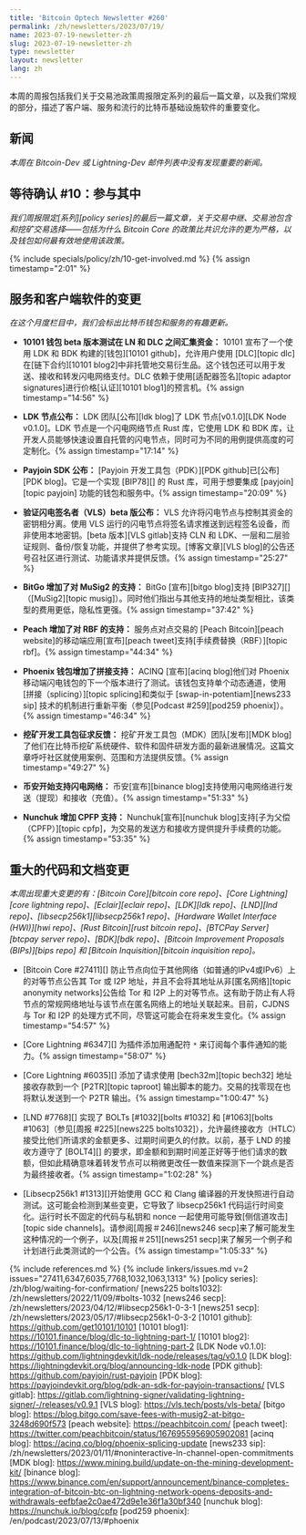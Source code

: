 ```yaml
---
title: 'Bitcoin Optech Newsletter #260'
permalink: /zh/newsletters/2023/07/19/
name: 2023-07-19-newsletter-zh
slug: 2023-07-19-newsletter-zh
type: newsletter
layout: newsletter
lang: zh
---
```

本周的周报包括我们关于交易池政策周报限定系列的最后一篇文章，以及我们常规的部分，描述了客户端、服务和流行的比特币基础设施软件的重要变化。

## 新闻

_本周在 Bitcoin-Dev 或 Lightning-Dev 邮件列表中没有发现重要的新闻。_

## 等待确认 #10：参与其中

_我们周报限定[系列][policy series]的最后一篇文章，关于交易中继、交易池包含和挖矿交易选择——包括为什么 Bitcoin Core 的政策比共识允许的更为严格，以及钱包如何最有效地使用该政策。_

{% include specials/policy/zh/10-get-involved.md %} {% assign timestamp="2:01" %}

## 服务和客户端软件的变更

*在这个月度栏目中，我们会标出比特币钱包和服务的有趣更新。*

- **<!--wallet-10101-beta-testing-pooling-funds-between-ln-and-dlcs-->10101 钱包 beta 版本测试在 LN 和 DLC 之间汇集资金：**
  10101 宣布了一个使用 LDK 和 BDK 构建的[钱包][10101 github]，允许用户使用 [DLC][topic dlc]在[链下合约][10101 blog2]中非托管地交易衍生品。这个钱包还可以用于发送、接收和转发闪电网络支付。DLC 依赖于使用[适配器签名][topic adaptor signatures]进行价格[认证][10101 blog1]的预言机。{% assign timestamp="14:56" %}

- **LDK 节点公布：**
  LDK 团队[公布][ldk blog]了 LDK 节点[v0.1.0][LDK Node v0.1.0]。LDK 节点是一个闪电网络节点 Rust 库，它使用 LDK 和 BDK 库，让开发人员能够快速设置自托管的闪电节点，同时可为不同的用例提供高度的可定制化。{% assign timestamp="17:14" %}

- **Payjoin SDK 公布：**
  [Payjoin 开发工具包（PDK）][PDK github]已[公布][PDK blog]。它是一个实现 [BIP78][] 的 Rust 库，可用于想要集成 [payjoin][topic payjoin] 功能的钱包和服务中。{% assign timestamp="20:09" %}

- **验证闪电签名者（VLS）beta 版公布：**
  VLS 允许将闪电节点与控制其资金的密钥相分离。使用 VLS 运行的闪电节点将签名请求推送到远程签名设备，而非使用本地密钥。[beta 版本][VLS gitlab]支持 CLN 和 LDK、一层和二层验证规则、备份/恢复功能，并提供了参考实现。[博客文章][VLS blog]的公告还号召社区进行测试、功能请求并提供反馈。{% assign timestamp="25:27" %}

- **BitGo 增加了对 MuSig2 的支持：**
  BitGo [宣布][bitgo blog]支持 [BIP327][]（[MuSig2][topic musig]）。同时他们指出与其他支持的地址类型相比，该类型的费用更低，隐私性更强。{% assign timestamp="37:42" %}

- **Peach 增加了对 RBF 的支持：**
  服务点对点交易的 [Peach Bitcoin][peach website]的移动端应用[宣布][peach tweet]支持[手续费替换（RBF）][topic rbf]。{% assign timestamp="44:34" %}

- **Phoenix 钱包增加了拼接支持：**
  ACINQ [宣布][acinq blog]他们对 Phoenix 移动端闪电钱包的下一个版本进行了测试。该钱包支持单个动态通道，使用[拼接（splicing）][topic splicing]和类似于 [swap-in-potentiam][news233 sip] 技术的机制进行重新平衡（参见[Podcast #259][pod259 phoenix]）。{% assign timestamp="46:34" %}

- **<!--mining-development-kit-call-for-feedback-->挖矿开发工具包征求反馈：**
  挖矿开发工具包（MDK）团队[发布][MDK blog]了他们在比特币挖矿系统硬件、软件和固件研发方面的最新进展情况。这篇文章呼吁社区就使用案例、范围和方法提供反馈。{% assign timestamp="49:27" %}

- **<!--binance-adds-lightning-support-->币安开始支持闪电网络：**
  币安[宣布][binance blog]支持使用闪电网络进行发送（提现）和接收（充值）。{% assign timestamp="51:33" %}

- **Nunchuk 增加 CPFP 支持：**
  Nunchuk[宣布][nunchuk blog]支持[子为父偿（CPFP）][topic cpfp]，为交易的发送方和接收方提供提升手续费的功能。{% assign timestamp="53:35" %}

## 重大的代码和文档变更

*本周出现重大变更的有：[Bitcoin Core][bitcoin core repo]、[Core Lightning][core lightning repo]、[Eclair][eclair repo]、[LDK][ldk repo]、[LND][lnd repo]、[libsecp256k1][libsecp256k1 repo]、[Hardware Wallet Interface (HWI)][hwi repo]、[Rust Bitcoin][rust bitcoin repo]、[BTCPay Server][btcpay server repo]、[BDK][bdk repo]、[Bitcoin Improvement Proposals (BIPs)][bips repo] 和 [Bitcoin Inquisition][bitcoin inquisition repo]。*

- [Bitcoin Core #27411][] 防止节点向位于其他网络（如普通的IPv4或IPv6）上的对等节点公告其 Tor 或 I2P 地址，并且不会将其地址从非[匿名网络][topic anonymity networks]公告给 Tor 和 I2P 上的对等节点。这有助于防止有人将节点的常规网络地址与该节点在匿名网络上的地址关联起来。目前，CJDNS 与 Tor 和 I2P 的处理方式不同，尽管这可能会在将来发生变化。{% assign timestamp="54:57" %}

- [Core Lightning #6347][] 为插件添加用通配符 `*` 来订阅每个事件通知的能力。{% assign timestamp="58:07" %}

- [Core Lightning #6035][] 添加了请求使用 [bech32m][topic bech32] 地址接收存款到一个 [P2TR][topic taproot] 输出脚本的能力。交易的找零现在也将默认发送到一个 P2TR 输出。{% assign timestamp="1:00:47" %}

- [LND #7768][] 实现了 BOLTs [#1032][bolts #1032] 和 [#1063][bolts #1063]（参见[周报 #225][news225 bolts1032]），允许最终接收方（HTLC）接受比他们所请求的金额更多、过期时间更久的付款。以前，基于 LND 的接收方遵守了 [BOLT4][] 的要求，即金额和到期时间差正好等于他们请求的数额，但如此精确意味着转发节点可以稍微更改任一数值来探测下一个跳点是否为最终接收者。{% assign timestamp="1:02:28" %}

- [Libsecp256k1 #1313][]开始使用 GCC 和 Clang 编译器的开发快照进行自动测试。这可能会检测到某些变更，它导致了 libsecp256k1 代码运行时间变化。运行时长不固定的代码与私钥和 nonce 一起使用可能导致[侧信道攻击][topic side channels]。请参阅[周报＃246][news246 secp]来了解可能发生这种情况的一个例子，以及[周报＃251][news251 secp]来了解另一个例子和计划进行此类测试的一个公告。{% assign timestamp="1:05:33" %}

{% include references.md %}
{% include linkers/issues.md v=2 issues="27411,6347,6035,7768,1032,1063,1313" %}
[policy series]: /zh/blog/waiting-for-confirmation/
[news225 bolts1032]: /zh/newsletters/2022/11/09/#bolts-1032
[news246 secp]: /zh/newsletters/2023/04/12/#libsecp256k1-0-3-1
[news251 secp]: /zh/newsletters/2023/05/17/#libsecp256k1-0-3-2
[10101 github]: https://github.com/get10101/10101
[10101 blog1]: https://10101.finance/blog/dlc-to-lightning-part-1/
[10101 blog2]: https://10101.finance/blog/dlc-to-lightning-part-2
[LDK Node v0.1.0]: https://github.com/lightningdevkit/ldk-node/releases/tag/v0.1.0
[LDK blog]: https://lightningdevkit.org/blog/announcing-ldk-node
[PDK github]: https://github.com/payjoin/rust-payjoin
[PDK blog]: https://payjoindevkit.org/blog/pdk-an-sdk-for-payjoin-transactions/
[VLS gitlab]: https://gitlab.com/lightning-signer/validating-lightning-signer/-/releases/v0.9.1
[VLS blog]: https://vls.tech/posts/vls-beta/
[bitgo blog]: https://blog.bitgo.com/save-fees-with-musig2-at-bitgo-3248d690f573
[peach website]: https://peachbitcoin.com/
[peach tweet]: https://twitter.com/peachbitcoin/status/1676955956905902081
[acinq blog]: https://acinq.co/blog/phoenix-splicing-update
[news233 sip]: /zh/newsletters/2023/01/11/#noninteractive-ln-channel-open-commitments
[MDK blog]: https://www.mining.build/update-on-the-mining-development-kit/
[binance blog]: https://www.binance.com/en/support/announcement/binance-completes-integration-of-bitcoin-btc-on-lightning-network-opens-deposits-and-withdrawals-eefbfae2c0ae472d9e1e36f1a30bf340
[nunchuk blog]: https://nunchuk.io/blog/cpfp
[pod259 phoenix]: /en/podcast/2023/07/13/#phoenix
